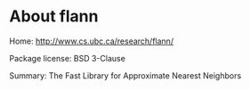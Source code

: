 About flann
===========

Home: http://www.cs.ubc.ca/research/flann/

Package license: BSD 3-Clause

Summary: The Fast Library for Approximate Nearest Neighbors
